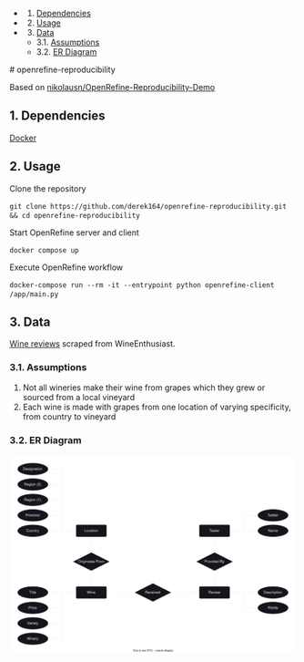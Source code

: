 <!-- vscode-markdown-toc -->
* 1. [Dependencies](#Dependencies)
* 2. [Usage](#Usage)
* 3. [Data](#Data)
	* 3.1. [Assumptions](#Assumptions)
	* 3.2. [ER Diagram](#ERDiagram)

<!-- vscode-markdown-toc-config
	numbering=true
	autoSave=true
	/vscode-markdown-toc-config -->
<!-- /vscode-markdown-toc --># openrefine-reproducibility
Based on [nikolausn/OpenRefine-Reproducibility-Demo](https://github.com/nikolausn/OpenRefine-Reproducibility-Demo/blob/master/Python_OpenRefine_Demo.ipynb)

##  1. <a name='Dependencies'></a>Dependencies
[Docker](https://www.docker.com/products/docker-desktop/)

##  2. <a name='Usage'></a>Usage
Clone the repository
```
git clone https://github.com/derek164/openrefine-reproducibility.git && cd openrefine-reproducibility
```

Start OpenRefine server and client
```
docker compose up
```

Execute OpenRefine workflow
```
docker-compose run --rm -it --entrypoint python openrefine-client /app/main.py
```

##  3. <a name='Data'></a>Data
[Wine reviews](https://www.kaggle.com/datasets/zynicide/wine-reviews) scraped from WineEnthusiast. 

###  3.1. <a name='Assumptions'></a>Assumptions
1. Not all wineries make their wine from grapes which they grew or sourced from a local vineyard
2. Each wine is made with grapes from one location of varying specificity, from country to vineyard

###  3.2. <a name='ERDiagram'></a>ER Diagram
<img src='img/ER_Wine_Reviews.svg' width='600'>